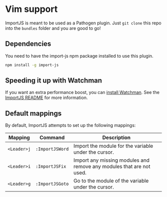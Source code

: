 # Vim support

ImportJS is meant to be used as a Pathogen plugin. Just `git clone` this repo
into the `bundles` folder and you are good to go!

## Dependencies

You need to have the import-js npm package installed to use this plugin.

```sh
npm install -g import-js
```

## Speeding it up with Watchman

If you want an extra performance boost, you can [install
Watchman](https://facebook.github.io/watchman/docs/install.html). See the
[ImportJS
README](https://github.com/Galooshi/import-js/tree/faster-find#speeding-it-up)
for more information.

## Default mappings

By default, ImportJS attempts to set up the following mappings:

Mapping     | Command               | Description
------------|-----------------------|---------------------------------------------------------------------
`<Leader>j` | `:ImportJSWord`       | Import the module for the variable under the cursor.
`<Leader>i` | `:ImportJSFix`        | Import any missing modules and remove any modules that are not used.
`<Leader>g` | `:ImportJSGoto`       | Go to the module of the variable under the cursor.
